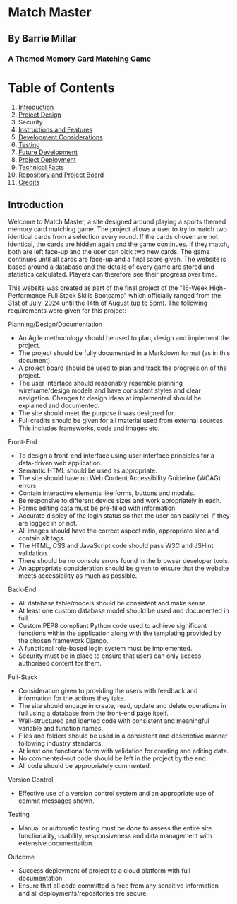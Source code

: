 #  Match Master
## By Barrie Millar
### A Themed Memory Card Matching Game

# Table of Contents

1. [Introduction](#introduction)
2. [Project Design](#design)
3. Security
2. [Instructions and Features](#instructions)
3. [Development Considerations](#development)
4. [Testing](#testing)
5. [Future Development](#future)
6. [Project Deployment](#deployment)
7. [Technical Facts](#technical-facts)
8. [Repository and Project Board](#repository)
9. [Credits](#credits)

## Introduction

Welcome to Match Master, a site designed around playing a sports themed memory card matching game. The project allows a user to try to match two identical cards from a selection every round. If the cards chosen are not identical, the cards are hidden again and the game continues. If they match, both are left face-up and the user can pick two new cards. The game continues until all cards are face-up and a final score given. The website is based around a database and the details of every game are stored and statistics calculated. Players can therefore see their progress over time.

This website was created as part of the final project of the "16-Week High-Performance Full Stack Skills Bootcamp" which officially ranged from the 31st of July, 2024 until the 14th of August (up to 5pm). The following requirements were given for this project:-

Planning/Design/Documentation

* An Agile methodology should be used to plan, design and implement the project.
* The project should be fully documented in a Markdown format (as in this document).
* A project board should be used to plan and track the progression of the project.
* The user interface should reasonably resemble planning wireframe/design models and have consistent styles and clear navigation. Changes to design ideas at implemented should be explained and documented.
* The site should meet the purpose it was designed for.
* Full credits should be given for all material used from external sources. This includes frameworks, code and images etc.

Front-End

* To design a front-end interface using user interface principles for a data-driven web application.
* Semantic HTML should be used as appropriate.
* The site should have no Web Content Accessibility Guideline (WCAG) errors  
* Contain interactive elements like forms, buttons and modals.
* Be responsive to different device sizes and work apropriately in each.
* Forms editing data must be pre-filled with information.
* Accurate display of the login status so that the user can easily tell if they are logged in or not.
* All images should have the correct aspect ratio, appropriate size and contain alt tags.
* The HTML, CSS and JavaScript code should pass W3C and JSHint validation.
* There should be no console errors found in the browser developer tools.
* An appropriate consideration should be given to ensure that the website meets accessibility as much as possible.

Back-End

* All database table/models should be consistent and make sense.
* At least one custom database model should be used and documented in full.
* Custom PEP8 compliant Python code used to achieve significant functions within the application along with the templating provided by the chosen framework Django.
* A functional role-based login system must be implemented. 
* Security must be in place to ensure that users can only access authorised content for them.

Full-Stack

* Consideration given to providing the users with feedback and information for the actions they take.
* The site should engage in create, read, update and delete operations in full using a database from the front-end page itself.
* Well-structured and idented code with consistent and meaningful variable and function names.
* Files and folders should be used in a consistent and descriptive manner following industry standards.
* At least one functional form with validation for creating and editing data.
* No commented-out code should be left in the project by the end.
* All code should be appropriately commented.

Version Control

* Effective use of a version control system and an appropriate use of commit messages shown.

Testing

* Manual or automatic testing must be done to assess the entire site functionality, usability, responsiveness and data management with extensive documentation.

Outcome

* Success deployment of project to a cloud platform with full documentation
* Ensure that all code committed is free from any sensitive information and all deployments/repositories are secure.

